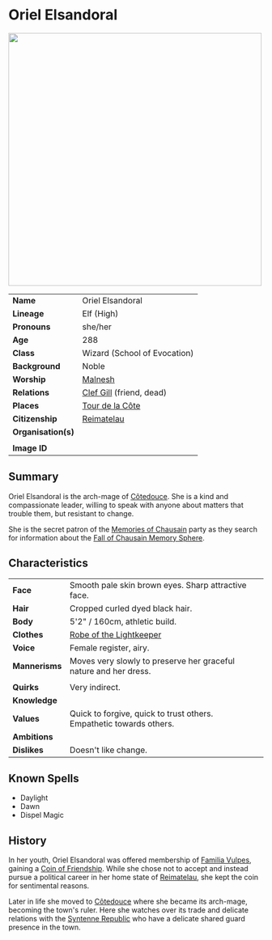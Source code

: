 # Oriel Elsandoral

<img src="https://raw.githubusercontent.com/jesskelsall/astarus-images/main/characters/portraits/imageid.png" height="500" />

|||
| --- | --- |
| **Name** | Oriel Elsandoral | character.4
| **Lineage** | Elf (High) |
| **Pronouns** | she/her |
| **Age** | 288 |
| **Class** | Wizard (School of Evocation) |
| **Background** | Noble |
| **Worship** | [Malnesh](../gods/deities/malnesh.md) |
| **Relations** | [Clef Gill](clef-gill.md) (friend, dead) |
| **Places** | [Tour de la Côte](../places/buildings/government/tour-de-la-cote.md) |
| **Citizenship** | [Reimatelau](../civilisations/nilsavnic-alliance/states/reimatelau.md) |
| **Organisation(s)** | |
|||
| **Image ID** | |

## Summary

Oriel Elsandoral is the arch-mage of [Côtedouce](../places/towns/cotedouce.md). She is a kind and compassionate leader, willing to speak with anyone about matters that trouble them, but resistant to change.

She is the secret patron of the [Memories of Chausain](../campaigns/C3-memories-of-chausain.md) party as they search for information about the [Fall of Chausain Memory Sphere](../items/artifacts-of-oonar/memory-spheres/fall-of-chausain-memory-sphere.md).

## Characteristics

| | |
| --- | --- |
| **Face** | Smooth pale skin brown eyes. Sharp attractive face. | characteristics.2
| **Hair** | Cropped curled dyed black hair. |
| **Body** | 5'2" / 160cm, athletic build. |
| **Clothes** | [Robe of the Lightkeeper](../items/magic/enchantments/robe-of-the-lightkeeper.md) |
| **Voice** | Female register, airy. |
| **Mannerisms** | Moves very slowly to preserve her graceful nature and her dress. |
| | |
| **Quirks** | Very indirect. |
| **Knowledge** | |
| **Values** | Quick to forgive, quick to trust others.<br>Empathetic towards others. |
| **Ambitions** | |
| **Dislikes** | Doesn't like change. |

## Known Spells

- Daylight
- Dawn
- Dispel Magic

## History

In her youth, Oriel Elsandoral was offered membership of [Familia Vulpes](../organisations/familia-vulpes.md), gaining a [Coin of Friendship](../items/coins/coin-of-friendship.md). While she chose not to accept and instead pursue a political career in her home state of [Reimatelau](../civilisations/nilsavnic-alliance/states/reimatelau.md), she kept the coin for sentimental reasons.

Later in life she moved to [Côtedouce](../places/towns/cotedouce.md) where she became its arch-mage, becoming the town's ruler. Here she watches over its trade and delicate relations with the [Syntenne Republic](../civilisations/syntenne-republic/syntenne-republic.md) who have a delicate shared guard presence in the town.
